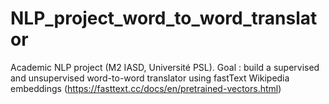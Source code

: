 # NLP_project_word_to_word_translator

Academic NLP project (M2 IASD, Université PSL). Goal : build a supervised and unsupervised word-to-word translator using fastText Wikipedia embeddings (https://fasttext.cc/docs/en/pretrained-vectors.html)
